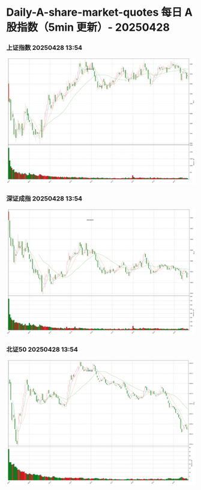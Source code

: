 
# Daily-A-share-market-quotes 每日 A 股指数（5min 更新）- 20250428

### 上证指数 20250428 13:54
![](./fig/2025/4/20250428-sh000001.png)

### 深证成指 20250428 13:54
![](./fig/2025/4/20250428-sz399001.png)

### 北证50 20250428 13:54
![](./fig/2025/4/20250428-bj899050.png)
